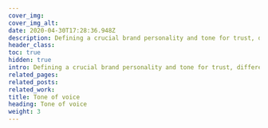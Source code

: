 ```yaml
---
cover_img: 
cover_img_alt:
date: 2020-04-30T17:28:36.948Z
description: Defining a crucial brand personality and tone for trust, differentiation, and a deep connection with the target audience.
header_class: 
toc: true
hidden: true
intro: Defining a crucial brand personality and tone for trust, differentiation, and a deep connection with the target audience.
related_pages:
related_posts:
related_work:
title: Tone of voice 
heading: Tone of voice 
weight: 3
---
```

